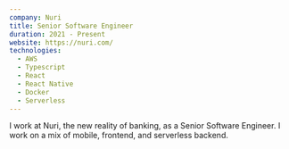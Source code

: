 ```yaml
---
company: Nuri
title: Senior Software Engineer
duration: 2021 - Present
website: https://nuri.com/
technologies:
  - AWS
  - Typescript
  - React
  - React Native
  - Docker
  - Serverless
---
```

I work at Nuri, the new reality of banking, as a Senior Software Engineer. I work on a mix of mobile, 
frontend, and serverless backend.